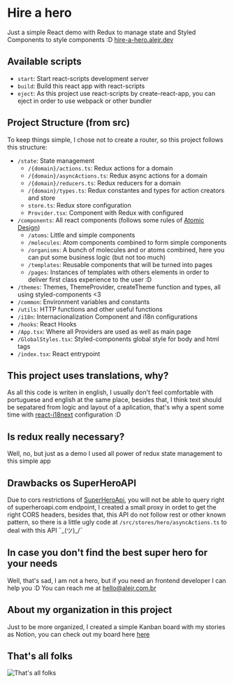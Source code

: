 # Hire a hero

Just a simple React demo with Redux to manage state and Styled Components to style components :D
[hire-a-hero.alejr.dev](https://hire-a-hero.alejr.dev)

## Available scripts

- `start`: Start react-scripts development server
- `build`: Build this react app with react-scripts
- `eject`: As this project use react-scripts by create-react-app, you can eject in order to use webpack or other bundler

## Project Structure (from src)

To keep things simple, I chose not to create a router, so this project follows this structure:

- `/state`: State management
  - `/{domain}/actions.ts`: Redux actions for a domain
  - `/{domain}/asyncActions.ts`: Redux async actions for a domain
  - `/{domain}/reducers.ts`: Redux reducers for a domain
  - `/{domain}/types.ts`: Redux constantes and types for action creators and store
  - `store.ts`: Redux store configuration
  - `Provider.tsx`: Component with Redux with configured
- `/components`: All react components (follows some rules of [Atomic Design](https://bradfrost.com/blog/post/atomic-web-design/))
  - `/atoms`: Little and simple components
  - `/molecules`: Atom components combined to form simple components
  - `/organisms`: A bunch of molecules and or atoms combined, here you can put some business logic (but not too much)
  - `/templates`: Reusable components that will be turned into pages
  - `/pages`: Instances of templates with others elements in order to deliver first class experience to the user :D
- `/themes`: Themes, ThemeProvider, createTheme function and types, all using styled-components <3
- `/common`: Environment variables and constants
- `/utils`: HTTP functions and other useful functions
- `/i18n`: Internacionalization Component and i18n configurations
- `/hooks`: React Hooks
- `/App.tsx`: Where all Providers are used as well as main page
- `/GlobalStyles.tsx`: Styled-components global style for body and html tags
- `/index.tsx`: React entrypoint

## This project uses translations, why?

As all this code is writen in english, I usually don't feel comfortable with portuguese and english at the same place, besides that, I think text should be sepatared from logic and layout of a aplication, that's why a spent some time with [react-i18next](https://react.i18next.com/) configuration :D

## Is redux really necessary?

Well, no, but just as a demo I used all power of redux state management to this simple app

## Drawbacks os SuperHeroAPI

Due to cors restrictions of [SuperHeroApi](https://superheroapi.com/index.html), you will not be able to query right of superheroapi.com endpoint, I created a small proxy in ordet to get the right CORS headers, besides that, this API do not follow rest or other known pattern, so there is a little ugly code at `/src/stores/hero/asyncActions.ts` to deal with this API ¯\_(ツ)\_/¯

## In case you don't find the best super hero for your needs

Well, that's sad, I am not a hero, but if you need an frontend developer I can help you :D
You can reach me at hello@alejr.com.br

## About my organization in this project

Just to be more organized, I created a simple Kanban board with my stories as Notion, you can check out my board here [here](https://bit.ly/2OmhpTd)

## That's all folks

![That's all folks](https://media.giphy.com/media/upg0i1m4DLe5q/giphy.gif)
